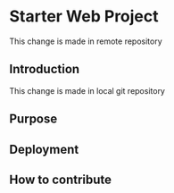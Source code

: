 # Starter Web Project
This change is made in remote repository
## Introduction
This change is made in local git repository
## Purpose

## Deployment

## How to contribute
